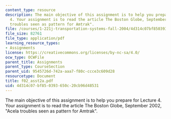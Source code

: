 ```yaml
---
content_type: resource
description: The main objective of this assignment is to help you prepare for Lecture
  4. Your assignment is to read the article The Boston Globe, September 2002, "Acela
  troubles seen as pattern for Amtrak".
file: /courses/1-221j-transportation-systems-fall-2004/4d314c07bf850393650c20cb96d48531_f02_asst2a.pdf
file_size: 82761
file_type: application/pdf
learning_resource_types:
- Assignments
license: https://creativecommons.org/licenses/by-nc-sa/4.0/
ocw_type: OCWFile
parent_title: Assignments
parent_type: CourseSection
parent_uid: 9545726d-742a-aaa7-f80c-ccce3c609d28
resourcetype: Document
title: f02_asst2a.pdf
uid: 4d314c07-bf85-0393-650c-20cb96d48531
---
```

The main objective of this assignment is to help you prepare for Lecture 4. Your assignment is to read the article The Boston Globe, September 2002, "Acela troubles seen as pattern for Amtrak".
